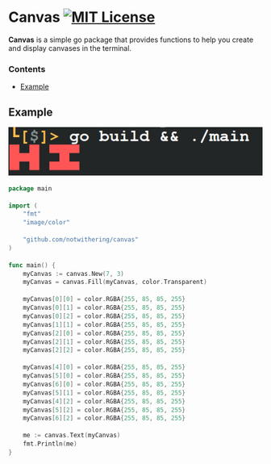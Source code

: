 # Canvas [![MIT License](https://img.shields.io/badge/License-MIT-a10b31)](https://github.com/notwithering/canvas/blob/master/LICENSE)

**Canvas** is a simple go package that provides functions to help you create and display canvases in the terminal.

### Contents
-  [Example](#example)

## Example
<img src="screenshot.png"/>

```go
package main

import (
	"fmt"
	"image/color"

	"github.com/notwithering/canvas"
)

func main() {
	myCanvas := canvas.New(7, 3)
	myCanvas = canvas.Fill(myCanvas, color.Transparent)

	myCanvas[0][0] = color.RGBA{255, 85, 85, 255}
	myCanvas[0][1] = color.RGBA{255, 85, 85, 255}
	myCanvas[0][2] = color.RGBA{255, 85, 85, 255}
	myCanvas[1][1] = color.RGBA{255, 85, 85, 255}
	myCanvas[2][0] = color.RGBA{255, 85, 85, 255}
	myCanvas[2][1] = color.RGBA{255, 85, 85, 255}
	myCanvas[2][2] = color.RGBA{255, 85, 85, 255}

	myCanvas[4][0] = color.RGBA{255, 85, 85, 255}
	myCanvas[5][0] = color.RGBA{255, 85, 85, 255}
	myCanvas[6][0] = color.RGBA{255, 85, 85, 255}
	myCanvas[5][1] = color.RGBA{255, 85, 85, 255}
	myCanvas[4][2] = color.RGBA{255, 85, 85, 255}
	myCanvas[5][2] = color.RGBA{255, 85, 85, 255}
	myCanvas[6][2] = color.RGBA{255, 85, 85, 255}

	me := canvas.Text(myCanvas)
	fmt.Println(me)
}

```